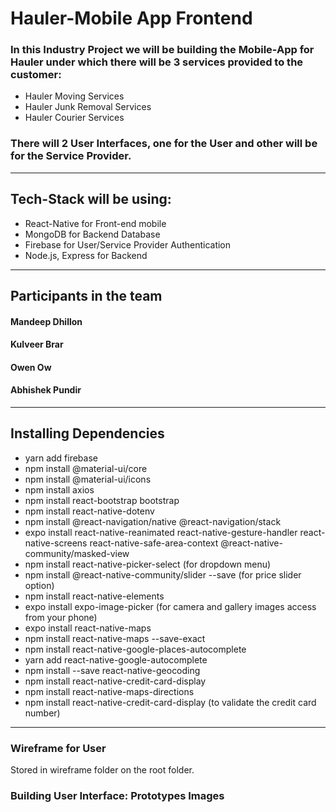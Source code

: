 # Hauler-Mobile App Frontend
### In this Industry Project we will be building the Mobile-App for Hauler under which there will be 3 services provided to the customer:
* Hauler Moving Services
* Hauler Junk Removal Services
* Hauler Courier Services
### There will 2 User Interfaces, one for the User and other will be for the Service Provider.
---
## Tech-Stack will be using:
* React-Native for Front-end mobile
* MongoDB for Backend Database
* Firebase for User/Service Provider Authentication
* Node.js, Express for Backend 
---
## Participants in the team
#### Mandeep Dhillon
#### Kulveer Brar
#### Owen Ow
#### Abhishek Pundir
---
## Installing Dependencies
* yarn add firebase
* npm install @material-ui/core
* npm install @material-ui/icons
* npm install axios
* npm install react-bootstrap bootstrap
* npm install react-native-dotenv
* npm install @react-navigation/native @react-navigation/stack
* expo install react-native-reanimated react-native-gesture-handler react-native-screens react-native-safe-area-context @react-native-community/masked-view
* npm install react-native-picker-select (for dropdown menu)
* npm install @react-native-community/slider --save (for price slider option)
* npm install react-native-elements 
* expo install expo-image-picker (for camera and gallery images access from your phone)
* expo install react-native-maps
* npm install react-native-maps --save-exact
* npm install react-native-google-places-autocomplete
* yarn add react-native-google-autocomplete
* npm install --save react-native-geocoding
* npm install react-native-credit-card-display
* npm install react-native-maps-directions
* npm install react-native-credit-card-display (to validate the credit card number)
---
### Wireframe for User
Stored in wireframe folder on the root folder.

### Building User Interface: Prototypes Images


